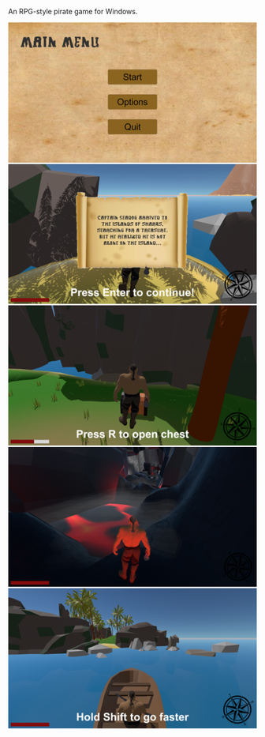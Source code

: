 An RPG-style pirate game for Windows.

![](Screenshots/1.jpg)
![](Screenshots/2.jpg)
![](Screenshots/3.jpg)
![](Screenshots/4.jpg)
![](Screenshots/5.jpg)
